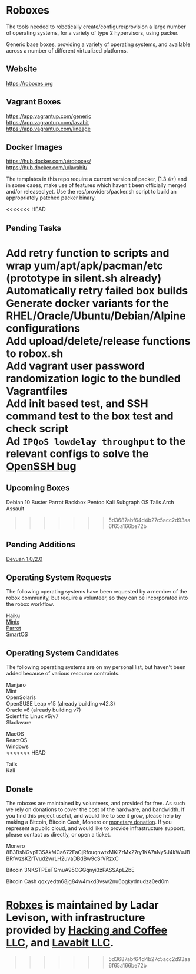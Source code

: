
# Roboxes

The tools needed to robotically create/configure/provision a large number of operating systems, for a variety of type 2 hypervisors, using packer.

Generic base boxes, providing a variety of operating systems, and available across a number of different virtualized platforms.

## Website
https://roboxes.org  

## Vagrant Boxes  
https://app.vagrantup.com/generic  
https://app.vagrantup.com/lavabit  
https://app.vagrantup.com/lineage  

## Docker Images  
https://hub.docker.com/u/roboxes/  
https://hub.docker.com/u/lavabit/  

The templates in this repo require a current version of packer, (1.3.4+) and in some cases, make use of features which haven't been officially merged and/or released yet. Use the res/providers/packer.sh script to build an appropriately patched packer binary.

<<<<<<< HEAD
## Pending Tasks

Add retry function to scripts and wrap yum/apt/apk/pacman/etc (prototype in silent.sh already)  
Automatically retry failed box builds  
Generate docker variants for the RHEL/Oracle/Ubuntu/Debian/Alpine configurations  
Add upload/delete/release functions to robox.sh  
Add vagrant user password randomization logic to the bundled Vagrantfiles  
Add init based test, and SSH command test to the box test and check script  
Ad `IPQoS lowdelay throughput` to the relevant configs to solve the [OpenSSH bug](https://github.com/hashicorp/vagrant/issues/10730)
=======
## Upcoming Boxes
Debian 10 Buster
Parrot
Backbox
Pentoo
Kali
Subgraph OS
Tails
Arch Assault

>>>>>>> 5d3687abf64d4b27c5acc2d93aa6f65a166be72b


## Pending Additions

[Devuan 1.0/2.0](https://devuan.org/)  

## Operating System Requests

The following operating systems have been requested by a member of the robox community, but require a volunteer, so they can be incorporated into the robox workflow.

[Haiku](https://www.haiku-os.org/get-haiku/)  
[Minix](https://www.minix3.org/)  
[Parrot](https://www.parrotsec.org/)  
[SmartOS](https://www.joyent.com/smartos)

## Operating System Candidates

The following operating systems are on my personal list, but haven't been added because of various resource contraints.

Manjaro  
Mint  
OpenSolaris  
OpenSUSE Leap v15 (already building v42.3)  
Oracle v6 (already building v7)  
Scientific Linux v6/v7  
Slackware  

MacOS  
ReactOS  
Windows  
<<<<<<< HEAD

Tails  
Kali  

## Donate

The roboxes are maintained by volunteers, and provided for free. As such we rely on donations to cover the cost of the hardware, and bandwidth. If you find this project useful, and would like to see it grow, please help by making a Bitcoin, Bitcoin Cash, Monero or [monetary donation](https://www.paypal.com/cgi-bin/webscr?cmd=_s-xclick&hosted_button_id=99THGS6F4HGLU&source=url). If you represent a public cloud, and would like to provide infrastructure support, please contact us directly, or open a ticket.

Monero
8B3BsNGvpT3SAkMCa672FaCjRfouqnwtxMKiZrMx27ry1KA7aNy5J4kWuJBBRfwzsKZrTvud2wrLH2uvaDBdBw9cSrVRzxC

Bitcoin
3NKSTPEeTGmuA95CGGqnyi3zPASSApLZbE

Bitcoin Cash
qqxyedtn68jg84w4mkd3vsw2nu6pgkydnudza0ed0m

[Robxes](https://roboxes.org) is maintained by Ladar Levison, with infrastructure provided by [Hacking and Coffee LLC](https://hackingand.coffee), and [Lavabit LLC](https://lavabit.com).
=======
  
>>>>>>> 5d3687abf64d4b27c5acc2d93aa6f65a166be72b
